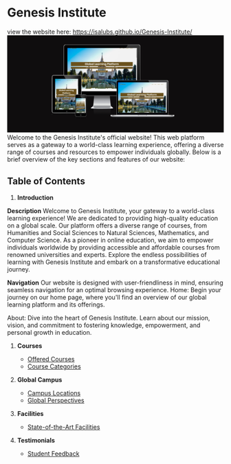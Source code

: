 # Genesis Institute

view the website here:
<https://isalubs.github.io/Genesis-Institute/>
 <img src="assets/images/genesisinstitute.png">
Welcome to the Genesis Institute's official website! This web platform serves as a gateway to a world-class learning experience, offering a diverse range of courses and resources to empower individuals globally. Below is a brief overview of the key sections and features of our website:

## Table of Contents

1. **Introduction**

**Description**
Welcome to Genesis Institute, your gateway to a world-class learning experience! We are dedicated to providing high-quality education on a global scale. Our platform offers a diverse range of courses, from Humanities and Social Sciences to Natural Sciences, Mathematics, and Computer Science. As a pioneer in online education, we aim to empower individuals worldwide by providing accessible and affordable courses from renowned universities and experts. Explore the endless possibilities of learning with Genesis Institute and embark on a transformative educational journey.

**Navigation**
Our website is designed with user-friendliness in mind, ensuring seamless navigation for an optimal browsing experience.
Home: Begin your journey on our home page, where you'll find an overview of our global learning platform and its offerings.

 About: Dive into the heart of Genesis Institute. Learn about our mission, vision, and commitment to fostering knowledge, empowerment, and personal growth in education.

1. **Courses**
   - [Offered Courses](#offered-courses)
   - [Course Categories](#course-categories)

2. **Global Campus**
   - [Campus Locations](#campus-locations)
   - [Global Perspectives](#global-perspectives)

3. **Facilities**
   - [State-of-the-Art Facilities](#facilities)

4. **Testimonials**
   - [Student Feedback](#student-feedback)
